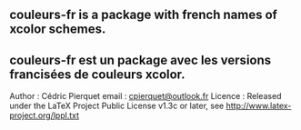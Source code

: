 couleurs-fr is a package with french names of xcolor schemes.
---------------------------------------------------------------------------
couleurs-fr est un package avec les versions francisées de couleurs xcolor.
---------------------------------------------------------------------------
Author : Cédric Pierquet
email : cpierquet@outlook.fr
Licence : Released under the LaTeX Project Public License v1.3c or later, see http://www.latex-project.org/lppl.txt